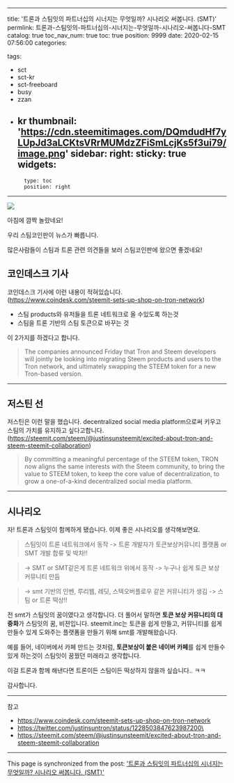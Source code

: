
---
title: '트론과 스팀잇의 파트너십의 시너지는 무엇일까? 시나리오 써봅니다. (SMT)'
permlink: 트론과-스팀잇의-파트너십의-시너지는-무엇일까-시나리오-써봅니다-SMT
catalog: true
toc_nav_num: true
toc: true
position: 9999
date: 2020-02-15 07:56:00
categories:

tags:
- sct
- sct-kr
- sct-freeboard
- busy
- zzan
- kr
thumbnail: 'https://cdn.steemitimages.com/DQmdudHf7yLUpJd3aLCKtsVRrMUMdzZFiSmLcjKs5f3ui79/image.png'
sidebar:
    right:
        sticky: true
widgets:
    -
        type: toc
        position: right
---


![](https://cdn.steemitimages.com/DQmdudHf7yLUpJd3aLCKtsVRrMUMdzZFiSmLcjKs5f3ui79/image.png)

아침에 깜짝 놀랐네요! 

우리 스팀코인판이 뉴스가 빠릅니다. 

많은사람들이 스팀과 트론 관련 의견들을 보러 스팀코인판에 왔으면 좋겠네요!

## 코인데스크 기사

코인데스크 기사에 이런 내용이 적혀있습니다.(https://www.coindesk.com/steemit-sets-up-shop-on-tron-network)

* 스팀 products와 유저들을 트론 네트워크로 올 수있도록 하는것
* 스팀을  트론 기반의 스팀 토큰으로 바꾸는 것

이 2가지를 하겠다고 합니다.


> The companies announced Friday that Tron and Steem developers will jointly be looking into migrating Steem products and users to the Tron network, and ultimately swapping the STEEM token for a new Tron-based version.

---

## 저스틴 선

저스틴은 이런 말을 했습니다. decentralized social media platform으로써 키우고 스팀의 가치를 유지하고 싶다고합니다. (https://steemit.com/steem/@justinsunsteemit/excited-about-tron-and-steem-steemit-collaboration)

> By committing a meaningful percentage of the STEEM token, TRON now aligns the same interests with the Steem community, to bring the value to STEEM token, to keep the core value of decentralization, to grow a one-of-a-kind decentralized social media platform.


---

## 시나리오

자! 트론과 스팀잇이 함께하게 됐습니다. 이제 좋은 시나리오를 생각해보면요.

> 스팀잇이 트론 네트워크에서 동작 -> 트론 개발자가 토큰보상커뮤니티 플랫폼 or SMT 개발 합류 및 박차!!

> ->  SMT or SMT같은게 트론 네트워크 위에서 동작 -> 누구나 쉽게 토큰 보상 커뮤니티 만듬

> -> smt 기반의 인벤, 루리웹, 레딧, 스텍오버플로우 같은 커뮤니티가 생김 -> 스팀 or 트론 떡상!!


전 smt가 스팀잇의  꿈이였다고 생각합니다. 
더 풀어서 말하면 **토큰 보상 커뮤니티의 대중화**가 스팀잇의 꿈, 비젼입니다. 
steemit.inc는 토큰을 쉽게 만들고, 커뮤니티를 쉽게 만들수 있게 도와주는 플랫폼을 만들기 위해 smt를 개발해왔습니다.

예를 들어, 네이버에서 카페 만드는 것처럼, **토큰보상이 붙은 네이버 카페**를 쉽게 만들수 있게 하는것이 스팀잇이 꿈꿨던 미래라고 생각합니다. 

이걸 트론과 함께 해낸다면 트론이든 스팀이든 떡상하지 않을까 싶습니다.. ㅋㅋ

감사합니다.

---

참고


* https://www.coindesk.com/steemit-sets-up-shop-on-tron-network
* https://twitter.com/justinsuntron/status/1228503847623987200\
* https://steemit.com/steem/@justinsunsteemit/excited-about-tron-and-steem-steemit-collaboration

- - -

This page is synchronized from the post: ['트론과 스팀잇의 파트너십의 시너지는 무엇일까? 시나리오 써봅니다. (SMT)'](https://steempeak.com/@jacobyu/5bz2e3)
